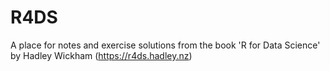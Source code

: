 # R4DS
A place for notes and exercise solutions from the book 'R for Data Science' by Hadley Wickham (https://r4ds.hadley.nz)
